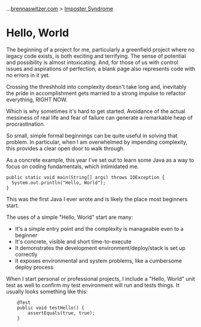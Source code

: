 ...[brennaswitzer.com](https://brennaswitzer.com) > [Imposter Syndrome](https://switzerb.github.io/imposter/)

# Hello, World

The beginning of a project for me, particularly a greenfield project where no legacy code exists, is both exciting and terrifying. The sense of potential and possibility is almost intoxicating. And, for those of us with control issues and aspirations of perfection, a blank page also represents code with no errors in it yet.

Crossing the threshhold into complexity doesn't take long and, inevitably the pride in accomplishment gets married to a strong impulse to refactor everything, RIGHT NOW.

Which is why sometimes it's hard to get started. Avoidance of the actual messiness of real life and fear of failure can generate a remarkable heap of procrastination. 

So small, simple formal beginnings can be quite useful in solving that problem. In particular, when I am overwhelmed by impending complexity, this provides a clear open door to walk through. 

As a concrete example, this year I've set out to learn some Java as a way to focus on coding fundamentals, which intimidated me. 

```
public static void main(String[] args) throws IOException {
  System.out.println("Hello, World");
}
``` 

This was the first Java I ever wrote and is likely the place most beginners start.

The uses of a simple "Hello, World" start are many:

* It's a simple entry point and the complexity is manageable even to a beginner
* It's concrete, visible and short time-to-execute
* It demonstrates the development environment/deploy/stack is set up correctly
* It exposes environmental and system problems, like a cumbersome deploy process

When I start personal or professional projects, I include a "Hello, World" unit test as well to confirm my test environment will run and tests things. It usually looks something like this:

```
    @Test
    public void testHello() {
        assertEquals(true, true);
    }
```

